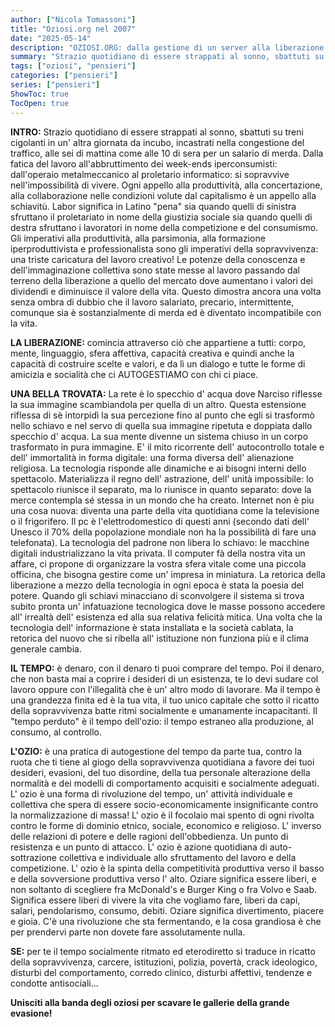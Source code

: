 ```yaml
---
author: ["Nicola Tomassoni"]
title: "Oziosi.org nel 2007"
date: "2025-05-14"
description: "OZIOSI.ORG: dalla gestione di un server alla liberazione dei corpi"
summary: "Strazio quotidiano di essere strappati al sonno, sbattuti su treni cigolanti in un' altra giornata da incubo, incastrati nella congestione del traffico, alle sei di mattina come alle 10 di sera per un salario di merda. Dalla fatica del lavoro all'abbruttimento dei week-ends iperconsumisti: dall'operaio metalmeccanico al proletario informatico: si sopravvive nell'impossibilità di vivere."
tags: ["oziosi", "pensieri"]
categories: ["pensieri"]
series: ["pensieri"]
ShowToc: true
TocOpen: true
---
```


**INTRO:** Strazio quotidiano di essere strappati al sonno, sbattuti su treni cigolanti in un' altra giornata da incubo, incastrati nella congestione del traffico, alle sei di mattina come alle 10 di sera per un salario di merda. Dalla fatica del lavoro all'abbruttimento dei week-ends iperconsumisti: dall'operaio metalmeccanico al proletario informatico: si sopravvive nell'impossibilità di vivere. Ogni appello alla produttività, alla concertazione, alla collaborazione nelle condizioni volute dal capitalismo è un appello alla schiavitù. Labor significa in Latino "pena" sia quando quelli di sinistra sfruttano il proletariato in nome della giustizia sociale sia quando quelli di destra sfruttano i lavoratori in nome della competizione e del consumismo. Gli imperativi alla produttività, alla parsimonia, alla formazione iperproduttivista e professionalista sono gli imperativi della sopravvivenza: una triste caricatura del lavoro creativo! Le potenze della conoscenza e dell'immaginazione collettiva sono state messe al lavoro passando dal terreno della liberazione a quello del mercato dove aumentano i valori dei dividendi e diminuisce il valore della vita. Questo dimostra ancora una volta senza ombra di dubbio che il lavoro salariato, precario, intermittente, comunque sia è sostanzialmente di merda ed è diventato incompatibile con la vita.

**LA LIBERAZIONE:** comincia attraverso ciò che appartiene a tutti: corpo, mente, linguaggio, sfera affettiva, capacità creativa e quindi anche la capacità di costruire scelte e valori, e da lì un dialogo e tutte le forme di amicizia e socialità che ci AUTOGESTIAMO con chi ci piace.

**UNA BELLA TROVATA:** La rete è lo specchio d' acqua dove Narciso riflesse la sua immagine scambiandola per quella di un altro. Questa estensione riflessa di sè intorpidì la sua percezione fino al punto che egli si trasformò nello schiavo e nel servo di quella sua immagine ripetuta e doppiata dallo specchio d' acqua. La sua mente divenne un sistema chiuso in un corpo trasformato in pura immagine. E' il mito ricorrente dell' autocontrollo totale e dell' immortalità in forma digitale: una forma diversa dell' alienazione religiosa. La tecnologia risponde alle dinamiche e ai bisogni interni dello spettacolo. Materializza il regno dell' astrazione, dell' unità impossibile: lo spettacolo riunisce il separato, ma lo riunisce in quanto separato: dove la merce contempla sé stessa in un mondo che ha creato. Internet non è piu una cosa nuova: diventa una parte della vita quotidiana come la televisione o il frigorifero. Il pc è l'elettrodomestico di questi anni (secondo dati dell' Unesco il 70% della popolazione mondiale non ha la possibilità di fare una telefonata). La tecnologia del padrone non libera lo schiavo: le macchine digitali industrializzano la vita privata. Il computer fà della nostra vita un affare, ci propone di organizzare la vostra sfera vitale come una piccola officina, che bisogna gestire come un' impresa in miniatura. La retorica della liberazione a mezzo della tecnologia in ogni epoca è stata la poesia del potere. Quando gli schiavi minacciano di sconvolgere il sistema si trova subito pronta un' infatuazione tecnologica dove le masse possono accedere all' irrealtà dell' esistenza ed alla sua relativa felicità mitica. Una volta che la tecnologia dell' informazione è stata installata e la società cablata, la retorica del nuovo che si ribella all' istituzione non funziona più e il clima generale cambia.

**IL TEMPO:** è denaro, con il denaro ti puoi comprare del tempo. Poi il denaro, che non basta mai a coprire i desideri di un esistenza, te lo devi sudare col lavoro oppure con l'illegalità che è un' altro modo di lavorare. Ma il tempo è una grandezza finita ed è la tua vita, il tuo unico capitale che sotto il ricatto della sopravvivenza batte ritmi socialmente e umanamente incapacitanti. Il "tempo perduto" è il tempo dell'ozio: il tempo estraneo alla produzione, al consumo, al controllo.

**L'OZIO:** è una pratica di autogestione del tempo da parte tua, contro la ruota che ti tiene al giogo della sopravvivenza quotidiana a favore dei tuoi desideri, evasioni, del tuo disordine, della tua personale alterazione della normalità e dei modelli di comportamento acquisiti e socialmente adeguati. L' ozio è una forma di rivoluzione del tempo, un' attività individuale e collettiva che spera di essere socio-economicamente insignificante contro la normalizzazione di massa! L' ozio è il focolaio mai spento di ogni rivolta contro le forme di dominio etnico, sociale, economico e religioso. L' inverso delle relazioni di potere e delle ragioni dell'obbedienza. Un punto di resistenza e un punto di attacco. L' ozio è azione quotidiana di auto-sottrazione collettiva e individuale allo sfruttamento del lavoro e della competizione. L' ozio è la spinta della competitività produttiva verso il basso e della sovversione produttiva verso l' alto. Oziare significa essere liberi, e non soltanto di scegliere fra McDonald's e Burger King o fra Volvo e Saab. Significa essere liberi di vivere la vita che vogliamo fare, liberi da capi, salari, pendolarismo, consumo, debiti. Oziare significa divertimento, piacere e gioia. C'è una rivoluzione che sta fermentando, e la cosa grandiosa è che per prendervi parte non dovete fare assolutamente nulla.

**SE:** per te il tempo socialmente ritmato ed eterodiretto si traduce in ricatto della sopravvivenza, carcere, istituzioni, polizia, povertà, crack ideologico, disturbi del comportamento, corredo clinico, disturbi affettivi, tendenze e condotte antisociali...

__Unisciti alla banda degli oziosi per scavare le gallerie della grande evasione!__



